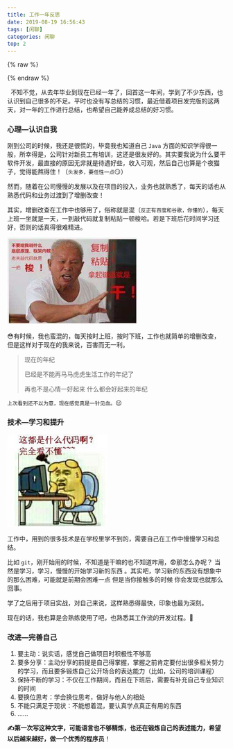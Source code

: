 ```yaml
---
title: 工作一年反思
date: 2019-08-19 16:56:43
tags: [闲聊]
categories: 闲聊
top: 2
---
```


{% raw %}
<div class="aplayer" id="aplayer-fs"></div>
<script>
$(function () {
    $.ajax({
        url: 'https://api.i-meto.com/meting/api?server=netease&type=song&id=1305579825',
        success: function (list) {
            var ap = new APlayer({
                element: document.getElementById('aplayer-fs'),
                showlrc: 3,
                theme: '#ad7a86',
                mode: 'random',
                music: JSON.parse(list)[0]
            });
            window.aplayers || (window.aplayers = []);
            window.aplayers.push(ap);
        }
    })
})
</script>


{% endraw %}

&nbsp;
不知不觉，从去年毕业到现在已经一年了，回首这一年间，学到了不少东西，也认识到自己很多的不足。平时也没有写总结的习惯，最近借着项目发完版的这两天，对一年的工作进行总结，也希望自己能养成总结的好习惯。

### 心理—认识自我

刚到公司的时候，我还是很慌的，毕竟我也知道自己 `Java` 方面的知识学得很一般，所幸得是，公司针对新员工有培训，这还是很友好的。其实要我说为什么要干软件开发，最直接的原因无非就是待遇好些，收入可观，然后自己也算是个夜猫子，觉得能熬得住！（`头发多，要任性一点`😏）

然而，随着在公司慢慢的发展以及在项目的投入，业务也就熟悉了，每天的话也从熟悉代码和业务过渡到了增删改查！

其实，增删改查在工作中也够用了，俗称就是混（`反正有百度和谷歌，你懂的`），每天上班一坐就是一天，一到敲代码就复制粘贴一顿梭哈。若是下班后花时间学习还好，否则的话真得很难精进。

![](../images/工作一年反思/1.jpg)

<!--more-->😳有时候，我也蛮混的，每天按时上班，按时下班，工作也就简单的增删改查，但是这样对于现在的我来说，百害而无一利。

> 现在的年纪
>
> 已经是不能再马马虎虎生活工作的年纪了
>
> 再也不是心情一好起来 什么都会好起来的年纪

`上次看到还不以为意，现在感觉真是一针见血。`😐

### 技术—学习和提升

![](../images/工作一年反思/2.jpg)

工作中，用到的很多技术是在学校里学不到的，需要自己在工作中慢慢学习和总结。

比如 `git`，刚开始用的时候，不知道是干嘛的也不知道咋用，😨那怎么办呢？ 当然是学习，学习，慢慢的开始学习新的东西 。其实吧，学习新的东西没有想象中的那么困难，可能就是前期会困难一点  但是当你接触多的时候  你会发现也就那么回事。

学了之后用于项目实战，对自己来说，这样熟悉得最快，印象也最为深刻。

现在的话，我也算是会熟练使用了吧，也熟悉其工作流的开发过程。🤗

### 改进—完善自己

1. 要主动：说实话，感觉自己做项目时积极性不够高
2. 要多分享：主动分享的前提是自己得掌握，掌握之前肯定要付出很多相关努力的学习，而且要多锻炼自己公开场合的表达能力（比如，公司的培训课程）
3. 保持不断的学习：不仅在工作期间，而且在下班后，需要有补充自己专业知识的时间
4. 要换位思考：学会换位思考，做好与他人的相处
5. 不能只满足于现状：不能想着混，要认真学点真正有用的东西
6. ......

**✍第一次写这种文字，可能语言也不够精炼，也还在锻炼自己的表述能力，希望以后越来越好，做一个优秀的程序员**！